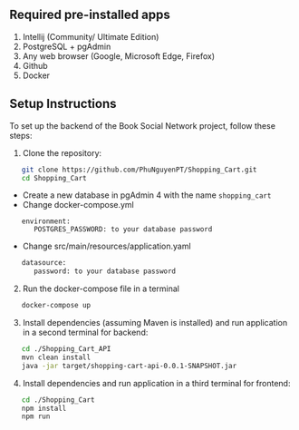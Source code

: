 ## Required pre-installed apps
1. Intellij (Community/ Ultimate Edition)
2. PostgreSQL + pgAdmin
3. Any web browser (Google, Microsoft Edge, Firefox)
4. Github
5. Docker

## Setup Instructions

To set up the backend of the Book Social Network project, follow these steps:
1. Clone the repository:

```bash
   git clone https://github.com/PhuNguyenPT/Shopping_Cart.git
   cd Shopping_Cart
```
- Create a new database in pgAdmin 4 with the name `shopping_cart`
- Change docker-compose.yml
```
   environment:
      POSTGRES_PASSWORD: to your database password
```
- Change src/main/resources/application.yaml
```bash
   datasource:
      password: to your database password
```

2. Run the docker-compose file in a terminal

```bash
   docker-compose up
```
3. Install dependencies (assuming Maven is installed) and run application in a second terminal for backend:

```bash
   cd ./Shopping_Cart_API
   mvn clean install
   java -jar target/shopping-cart-api-0.0.1-SNAPSHOT.jar
```
4. Install dependencies and run application in a third terminal for frontend:

```bash
   cd ./Shopping_Cart
   npm install
   npm run 
```